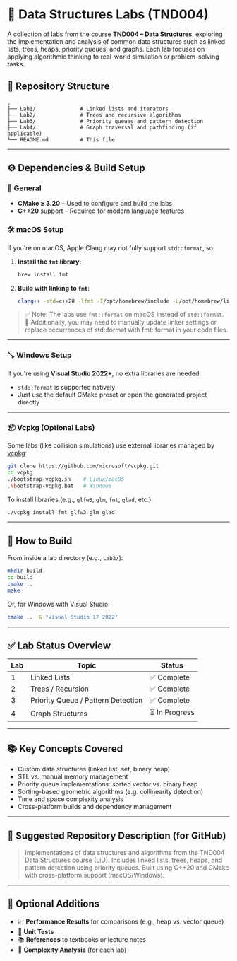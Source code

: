  # 🧠 Data Structures Labs (TND004)

A collection of labs from the course **TND004 – Data Structures**, exploring the implementation and analysis of common data structures such as linked lists, trees, heaps, priority queues, and graphs. Each lab focuses on applying algorithmic thinking to real-world simulation or problem-solving tasks.

## 📁 Repository Structure

```
.
├── Lab1/              # Linked lists and iterators
├── Lab2/              # Trees and recursive algorithms
├── Lab3/              # Priority queues and pattern detection
├── Lab4/              # Graph traversal and pathfinding (if applicable)
└── README.md          # This file
```

---

## ⚙️ Dependencies & Build Setup

### 🔧 General

* **CMake ≥ 3.20** – Used to configure and build the labs
* **C++20** support – Required for modern language features

### 🛠 macOS Setup

If you're on macOS, Apple Clang may not fully support `std::format`, so:

1. **Install the `fmt` library**:

   ```bash
   brew install fmt
   ```

2. **Build with linking to `fmt`**:

   ```bash
   clang++ -std=c++20 -lfmt -I/opt/homebrew/include -L/opt/homebrew/lib ...
   ```

> ✅ Note: The labs use `fmt::format` on macOS instead of `std::format`.
> 🔁 Additionally, you may need to manually update linker settings or replace occurrences of std::format with fmt::format in your code files.

---

### 🪠 Windows Setup

If you're using **Visual Studio 2022+**, no extra libraries are needed:

* `std::format` is supported natively
* Just use the default CMake preset or open the generated project directly

---

### 📦 Vcpkg (Optional Labs)

Some labs (like collision simulations) use external libraries managed by [vcpkg](https://github.com/microsoft/vcpkg):

```bash
git clone https://github.com/microsoft/vcpkg.git
cd vcpkg
./bootstrap-vcpkg.sh    # Linux/macOS
.\bootstrap-vcpkg.bat   # Windows
```

To install libraries (e.g., `glfw3`, `glm`, `fmt`, `glad`, etc.):

```bash
./vcpkg install fmt glfw3 glm glad
```

---

## 🔨 How to Build

From inside a lab directory (e.g., `Lab3/`):

```bash
mkdir build
cd build
cmake ..
make
```

Or, for Windows with Visual Studio:

```bash
cmake .. -G "Visual Studio 17 2022"
```

---

## ✅ Lab Status Overview

| Lab | Topic                              | Status        |
| --- | ---------------------------------- | ------------- |
| 1   | Linked Lists                       | ✅ Complete    |
| 2   | Trees / Recursion                  | ✅ Complete    |
| 3   | Priority Queue / Pattern Detection | ✅ Complete    |
| 4   | Graph Structures                   | ⏳ In Progress |

---

## 📚 Key Concepts Covered

* Custom data structures (linked list, set, binary heap)
* STL vs. manual memory management
* Priority queue implementations: sorted vector vs. binary heap
* Sorting-based geometric algorithms (e.g. collinearity detection)
* Time and space complexity analysis
* Cross-platform builds and dependency management

---

## 💬 Suggested Repository Description (for GitHub)

> Implementations of data structures and algorithms from the TND004 Data Structures course (LiU). Includes linked lists, trees, heaps, and pattern detection using priority queues. Built using C++20 and CMake with cross-platform support (macOS/Windows).

---

## 📌 Optional Additions

* 📈 **Performance Results** for comparisons (e.g., heap vs. vector queue)
* 🧪 **Unit Tests**
* 📚 **References** to textbooks or lecture notes
* 🧠 **Complexity Analysis** (for each lab)

